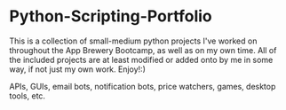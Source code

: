 # Python-Scripting-Portfolio
This is a collection of small-medium python projects I've worked on throughout the App Brewery Bootcamp, as well as on my own time. All of the included projects are at least modified or added onto by me in some way, if not just my own work. Enjoy!:)

APIs, GUIs, email bots, notification bots, price watchers, games, desktop tools, etc.
